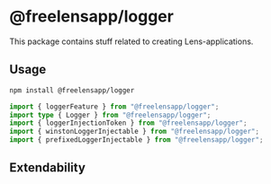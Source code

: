 # @freelensapp/logger

This package contains stuff related to creating Lens-applications. 

## Usage

```sh
npm install @freelensapp/logger
```

```typescript
import { loggerFeature } from "@freelensapp/logger";
import type { Logger } from "@freelensapp/logger";
import { loggerInjectionToken } from "@freelensapp/logger";
import { winstonLoggerInjectable } from "@freelensapp/logger";
import { prefixedLoggerInjectable } from "@freelensapp/logger";
```

## Extendability
